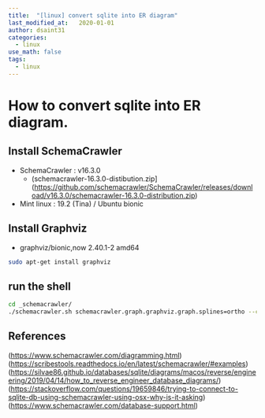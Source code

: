 ```yaml
---
title:  "[linux] convert sqlite into ER diagram"
last_modified_at:   2020-01-01
author: dsaint31
categories: 
  - linux
use_math: false
tags: 
  - linux 
---
```


# How to convert sqlite into ER diagram. 

## Install SchemaCrawler

* SchemaCrawler : v16.3.0
   * (schemacrawler-16.3.0-distibution.zip](https://github.com/schemacrawler/SchemaCrawler/releases/download/v16.3.0/schemacrawler-16.3.0-distribution.zip)
* Mint linux : 19.2 (Tina) / Ubuntu bionic

## Install Graphviz

* graphviz/bionic,now 2.40.1-2 amd64

```bash
sudo apt-get install graphviz
```

## run the shell

```bash
cd _schemacrawler/
./schemacrawler.sh schemacrawler.graph.graphviz.graph.splines=ortho --command schema --output-format png -loglevel=CONFIG --server sqlite --database /home/dsaint31/Projects/DentisAI/dstagram1/db.sqlite3 --info-level=maximum --output-file test.png schemacrawler.format.no_schema_colors=true
```

## References

(https://www.schemacrawler.com/diagramming.html)
(https://scribestools.readthedocs.io/en/latest/schemacrawler/#examples)
(https://silvae86.github.io/databases/sqlite/diagrams/macos/reverse/engineering/2019/04/14/how_to_reverse_engineer_database_diagrams/)
(https://stackoverflow.com/questions/19659846/trying-to-connect-to-sqlite-db-using-schemacrawler-using-osx-why-is-it-asking)
(https://www.schemacrawler.com/database-support.html)
